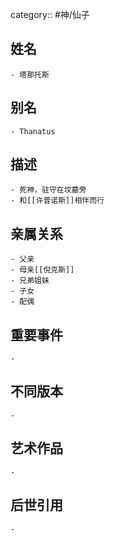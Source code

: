 category:: #神/仙子
## 姓名
	- 塔那托斯
## 别名
	- Thanatus
## 描述
	- 死神，驻守在坟墓旁
	- 和[[许普诺斯]]相伴而行
## 亲属关系
	- 父亲
	- 母亲[[倪克斯]]
	- 兄弟姐妹
	- 子女
	- 配偶
## 重要事件
	-
## 不同版本
	-
## 艺术作品
	-
## 后世引用
	-
